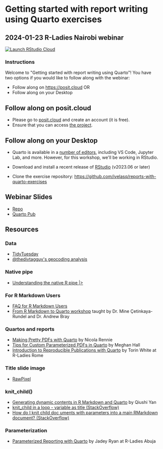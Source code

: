# Getting started with report writing using Quarto exercises

## 2024-01-23 R-Ladies Nairobi webinar

<!-- badges: start -->
[![Launch RStudio Cloud](https://img.shields.io/badge/launch-cloud-75aadb?style=flat&logo=rstudio)](https://posit.cloud/content/7416825)
<!-- badges: end -->

### Instructions

Welcome to "Getting started with report writing using Quarto"! You have two options if you would like to follow along with the webinar:

- Follow along on <https://posit.cloud> OR
- Follow along on your Desktop

## Follow along on posit.cloud

- Please go to [posit.cloud](https://posit.cloud) and create an account (it is free).
- Ensure that you can access [the project](https://posit.cloud/content/7416825).

## Follow along on your Desktop

- Quarto is available in a [number of editors](https://quarto.org/docs/get-started/), including VS Code, Jupyter Lab, and more. However, for this workshop, we'll be working in RStudio.

- Download and install a recent release of [RStudio](https://posit.co/download/rstudio-desktop/) (v2023.06 or later)
- Clone the exercise repository: <https://github.com/ivelasq/reports-with-quarto-exercises>

## Webinar Slides

- [Repo](https://github.com/ivelasq/2024-01-23_getting-started-with-report-writing-using-quarto)
- [Quarto Pub](https://ivelasq.quarto.pub/getting-started-with-report-writing-using-quarto/)

## Resources

### Data

- [TidyTuesday](https://github.com/rfordatascience/tidytuesday)
- [@thedivtagguy's geocoding analysis](https://github.com/thedivtagguy/tidytuesday/tree/master/2024/week-03-polling-places/analysis)

### Native pipe

- [Understanding the native R pipe |>](https://ivelasq.rbind.io/blog/understanding-the-r-pipe/)

### For R Markdown Users

* [FAQ for R Markdown Users](https://quarto.org/docs/faq/rmarkdown.html)
* [From R Markdown to Quarto workshop](https://rstudio-conf-2022.github.io/rmd-to-quarto/) taught by Dr. Mine Çetinkaya-Rundel and Dr. Andrew Bray

### Quartos and reports

- [Making Pretty PDFs with Quarto](https://nrennie.rbind.io/blog/making-pretty-pdf-quarto/) by Nicola Rennie
- [Tips for Custom Parameterized PDFs in Quarto](https://meghan.rbind.io/blog/quarto-pdfs/) by Meghan Hall
- [Introduction to Reproducible Publications with Quarto](https://www.youtube.com/watch?v=hgpL-sppw7E&t=4392s) by Torin White at R-Ladies Rome

### Title slide image

- [RawPixel](https://www.rawpixel.com/)

### knit_child()

- [Generating dynamic contents in R Markdown and Quarto](https://www.qiushiyan.dev/posts/dynamic-rmd-quarto/) by Qiushi Yan
- [knit_child in a loop - variable as title (StackOverflow)](https://stackoverflow.com/questions/43873345/knit-child-in-a-loop-variable-as-title)
- [How do I knit child doc uments with parameters into a main RMarkdown document? (StackOverflow)](https://stackoverflow.com/questions/70655915/how-do-i-knit-child-documents-with-parameters-into-a-main-rmarkdown-document)

### Parameterization

- [Parameterized Reporting with Quarto](https://jadeyryan.quarto.pub/rladies-abuja-quarto-params/) by Jadey Ryan at R-Ladies Abuja
